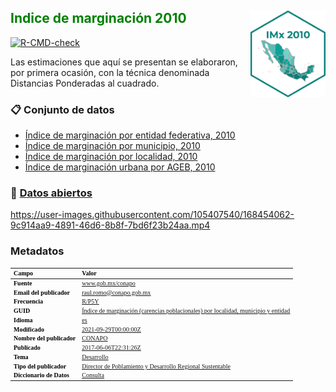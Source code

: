 
<!-- README.md is generated from README.Rmd. Please edit that file -->

## <font color="green"> Indice de marginación 2010 </font><img src='Tools/Mapa_Mx_2010.png' align="right" height="138.5" />
<!-- badges: start -->

[![R-CMD-check](https://github.com/r-lib/usethis/actions/workflows/R-CMD-check.yaml/badge.svg)](https://github.com/r-lib/usethis/actions/workflows/R-CMD-check.yaml)
<!-- badges: end -->

Las estimaciones que aquí se presentan se elaboraron, por primera
ocasión, con la técnica denominada Distancias Ponderadas al cuadrado.

<!-- Anotaciones: start -->

### :clipboard: Conjunto de datos

<!-- Anotaciones: end -->

-   [Índice de marginación por entidad federativa,
    2010](https://github.com/IndiceMx/IM_2010/blob/92ed86d1e1706e13d874d5655ac75a35f53de460/IME_2010.xlsx)  
-   [Índice de marginación por municipio,
    2010](https://github.com/IndiceMx/IM_2010/blob/091cf8b2d124cc6f399b1bc9f6041e15c67fb6ef/IMM_2010.xlsx)  
-   [Índice de marginación por localidad,
    2010](https://github.com/IndiceMx/IM_2010/blob/091cf8b2d124cc6f399b1bc9f6041e15c67fb6ef/IML_2010.xlsx)
-   [Índice de marginación urbana por AGEB,
    2010](https://github.com/IndiceMx/IM_2010/blob/091cf8b2d124cc6f399b1bc9f6041e15c67fb6ef/IMU_2010.xlsx)

### :link: [Datos abiertos](https://datos.gob.mx/)



https://user-images.githubusercontent.com/105407540/168454062-9c914aa9-4891-46d6-8b8f-7bd6f23b24aa.mp4


### Metadatos

<table class="table table-condensed table-hover lightable-classic" style="font-size: 10px; margin-left: auto; margin-right: auto; font-family: montserrat; width: auto !important; margin-left: auto; margin-right: auto;">
<thead>
<tr>
<th style="text-align:left;font-weight: bold;color: black !important;">
Campo
</th>
<th style="text-align:left;font-weight: bold;color: black !important;">
Valor
</th>
</tr>
</thead>
<tbody>
<tr>
<td style="text-align:left;font-weight: bold;color: black !important;">
Fuente
</td>
<td style="text-align:left;text-decoration: underline;">
<a href="https://www.gob.mx/conapo"> www.gob.mx/conapo </a>
</td>
</tr>
<tr>
<td style="text-align:left;font-weight: bold;color: black !important;">
Email del publicador
</td>
<td style="text-align:left;text-decoration: underline;">
<a href=""> raul.romo@conapo.gob.mx </a>
</td>
</tr>
<tr>
<td style="text-align:left;font-weight: bold;color: black !important;">
Frecuencia
</td>
<td style="text-align:left;text-decoration: underline;">
<a href=""> R/P5Y </a>
</td>
</tr>
<tr>
<td style="text-align:left;font-weight: bold;color: black !important;">
GUID
</td>
<td style="text-align:left;text-decoration: underline;">
<a href=""> Índice de marginación (carencias poblacionales) por
localidad, municipio y entidad </a>
</td>
</tr>
<tr>
<td style="text-align:left;font-weight: bold;color: black !important;">
Idioma
</td>
<td style="text-align:left;text-decoration: underline;">
<a href=""> es </a>
</td>
</tr>
<tr>
<td style="text-align:left;font-weight: bold;color: black !important;">
Modificado
</td>
<td style="text-align:left;text-decoration: underline;">
<a href=""> 2021-09-29T00:00:00Z </a>
</td>
</tr>
<tr>
<td style="text-align:left;font-weight: bold;color: black !important;">
Nombre del publicador
</td>
<td style="text-align:left;text-decoration: underline;">
<a href=""> CONAPO </a>
</td>
</tr>
<tr>
<td style="text-align:left;font-weight: bold;color: black !important;">
Publicado
</td>
<td style="text-align:left;text-decoration: underline;">
<a href=""> 2017-06-06T22:31:26Z </a>
</td>
</tr>
<tr>
<td style="text-align:left;font-weight: bold;color: black !important;">
Tema
</td>
<td style="text-align:left;text-decoration: underline;">
<a href=""> Desarrollo </a>
</td>
</tr>
<tr>
<td style="text-align:left;font-weight: bold;color: black !important;">
Tipo del publicador
</td>
<td style="text-align:left;text-decoration: underline;">
<a href=""> Director de Poblamiento y Desarrollo Regional Sustentable
</a>
</td>
</tr>
<tr>
<td style="text-align:left;font-weight: bold;color: black !important;">
Diccionario de Datos
</td>
<td style="text-align:left;text-decoration: underline;">
<a href="https://www.gob.mx/conapo/documentos/diccionarios-de-las-bases-de-datos-de-marginacion?idiom=es">
Consulta </a>
</td>
</tr>
</tbody>
</table>
